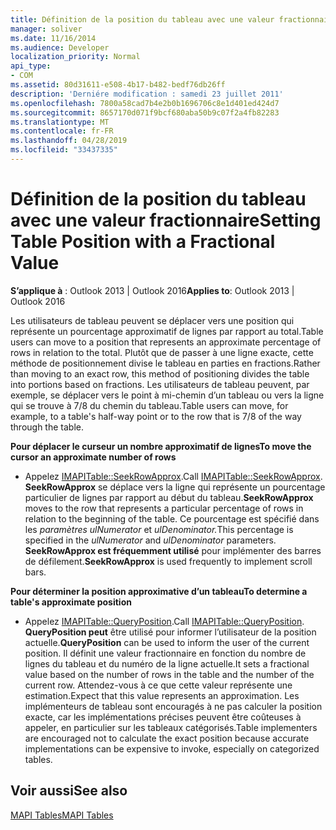 ```yaml
---
title: Définition de la position du tableau avec une valeur fractionnaire
manager: soliver
ms.date: 11/16/2014
ms.audience: Developer
localization_priority: Normal
api_type:
- COM
ms.assetid: 80d31611-e508-4b17-b482-bedf76db26ff
description: 'Derniére modification : samedi 23 juillet 2011'
ms.openlocfilehash: 7800a58cad7b4e2b0b1696706c8e1d401ed424d7
ms.sourcegitcommit: 8657170d071f9bcf680aba50b9c07f2a4fb82283
ms.translationtype: MT
ms.contentlocale: fr-FR
ms.lasthandoff: 04/28/2019
ms.locfileid: "33437335"
---
```

# <a name="setting-table-position-with-a-fractional-value"></a><span data-ttu-id="5ee2b-103">Définition de la position du tableau avec une valeur fractionnaire</span><span class="sxs-lookup"><span data-stu-id="5ee2b-103">Setting Table Position with a Fractional Value</span></span>

  
  
<span data-ttu-id="5ee2b-104">**S’applique à** : Outlook 2013 | Outlook 2016</span><span class="sxs-lookup"><span data-stu-id="5ee2b-104">**Applies to**: Outlook 2013 | Outlook 2016</span></span> 
  
<span data-ttu-id="5ee2b-105">Les utilisateurs de tableau peuvent se déplacer vers une position qui représente un pourcentage approximatif de lignes par rapport au total.</span><span class="sxs-lookup"><span data-stu-id="5ee2b-105">Table users can move to a position that represents an approximate percentage of rows in relation to the total.</span></span> <span data-ttu-id="5ee2b-106">Plutôt que de passer à une ligne exacte, cette méthode de positionnement divise le tableau en parties en fractions.</span><span class="sxs-lookup"><span data-stu-id="5ee2b-106">Rather than moving to an exact row, this method of positioning divides the table into portions based on fractions.</span></span> <span data-ttu-id="5ee2b-107">Les utilisateurs de tableau peuvent, par exemple, se déplacer vers le point à mi-chemin d’un tableau ou vers la ligne qui se trouve à 7/8 du chemin du tableau.</span><span class="sxs-lookup"><span data-stu-id="5ee2b-107">Table users can move, for example, to a table's half-way point or to the row that is 7/8 of the way through the table.</span></span> 
  
 <span data-ttu-id="5ee2b-108">**Pour déplacer le curseur un nombre approximatif de lignes**</span><span class="sxs-lookup"><span data-stu-id="5ee2b-108">**To move the cursor an approximate number of rows**</span></span>
  
- <span data-ttu-id="5ee2b-109">Appelez [IMAPITable::SeekRowApprox](imapitable-seekrowapprox.md).</span><span class="sxs-lookup"><span data-stu-id="5ee2b-109">Call [IMAPITable::SeekRowApprox](imapitable-seekrowapprox.md).</span></span> <span data-ttu-id="5ee2b-110">**SeekRowApprox** se déplace vers la ligne qui représente un pourcentage particulier de lignes par rapport au début du tableau.</span><span class="sxs-lookup"><span data-stu-id="5ee2b-110">**SeekRowApprox** moves to the row that represents a particular percentage of rows in relation to the beginning of the table.</span></span> <span data-ttu-id="5ee2b-111">Ce pourcentage est spécifié dans les _paramètres ulNumerator_ et _ulDenominator._</span><span class="sxs-lookup"><span data-stu-id="5ee2b-111">This percentage is specified in the  _ulNumerator_ and  _ulDenominator_ parameters.</span></span> <span data-ttu-id="5ee2b-112">**SeekRowApprox est fréquemment utilisé** pour implémenter des barres de défilement.</span><span class="sxs-lookup"><span data-stu-id="5ee2b-112">**SeekRowApprox** is used frequently to implement scroll bars.</span></span> 
    
 <span data-ttu-id="5ee2b-113">**Pour déterminer la position approximative d’un tableau**</span><span class="sxs-lookup"><span data-stu-id="5ee2b-113">**To determine a table's approximate position**</span></span>
  
- <span data-ttu-id="5ee2b-114">Appelez [IMAPITable::QueryPosition](imapitable-queryposition.md).</span><span class="sxs-lookup"><span data-stu-id="5ee2b-114">Call [IMAPITable::QueryPosition](imapitable-queryposition.md).</span></span> <span data-ttu-id="5ee2b-115">**QueryPosition peut** être utilisé pour informer l’utilisateur de la position actuelle.</span><span class="sxs-lookup"><span data-stu-id="5ee2b-115">**QueryPosition** can be used to inform the user of the current position.</span></span> <span data-ttu-id="5ee2b-116">Il définit une valeur fractionnaire en fonction du nombre de lignes du tableau et du numéro de la ligne actuelle.</span><span class="sxs-lookup"><span data-stu-id="5ee2b-116">It sets a fractional value based on the number of rows in the table and the number of the current row.</span></span> <span data-ttu-id="5ee2b-117">Attendez-vous à ce que cette valeur représente une estimation.</span><span class="sxs-lookup"><span data-stu-id="5ee2b-117">Expect that this value represents an approximation.</span></span> <span data-ttu-id="5ee2b-118">Les implémenteurs de tableau sont encouragés à ne pas calculer la position exacte, car les implémentations précises peuvent être coûteuses à appeler, en particulier sur les tableaux catégorisés.</span><span class="sxs-lookup"><span data-stu-id="5ee2b-118">Table implementers are encouraged not to calculate the exact position because accurate implementations can be expensive to invoke, especially on categorized tables.</span></span> 
    
## <a name="see-also"></a><span data-ttu-id="5ee2b-119">Voir aussi</span><span class="sxs-lookup"><span data-stu-id="5ee2b-119">See also</span></span>



[<span data-ttu-id="5ee2b-120">MAPI Tables</span><span class="sxs-lookup"><span data-stu-id="5ee2b-120">MAPI Tables</span></span>](mapi-tables.md)

